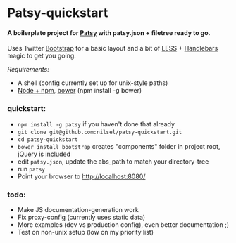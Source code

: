 # Patsy-quickstart

#### A boilerplate project for [Patsy](http://github.com/phun-ky/patsy) with patsy.json + filetree ready to go.
Uses Twitter [Bootstrap](http://getbootstrap.com/) for a basic layout and a bit of [LESS](http://lesscss.org) + [Handlebars](http://www.handlebarsjs.com/) magic to get you going.

*Requirements:*
- A shell (config currently set up for unix-style paths)
- [Node + npm](http://nodejs.org/), [bower](https://github.com/twitter/bower) (npm install -g bower)

### quickstart:
- `npm install -g patsy` if you haven't done that already
- `git clone git@github.com:nilsel/patsy-quickstart.git`
- `cd patsy-quickstart`
- `bower install bootstrap` creates "components" folder in project root, jQuery is included
- edit `patsy.json`, update the abs_path to match your directory-tree
- run `patsy`
- Point your browser to [http://localhost:8080/](http://localhost:8080/)

### todo:
- Make JS documentation-generation work
- Fix proxy-config (currently uses static data)
- More examples (dev vs production config), even better documentation ;)
- Test on non-unix setup (low on my priority list)
